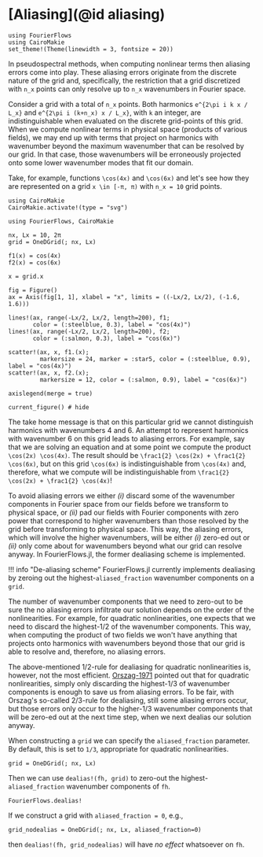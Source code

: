 # [Aliasing](@id aliasing)

```@setup 1
using FourierFlows
using CairoMakie
set_theme!(Theme(linewidth = 3, fontsize = 20))
```

In pseudospectral methods, when computing nonlinear terms then aliasing errors come into play. 
These aliasing errors originate from the discrete nature of the grid and, specifically, the 
restriction that a grid discretized with ``n_x`` points can only resolve up to ``n_x`` 
wavenumbers in Fourier space. 

Consider a grid with a total of ``n_x`` points. Both harmonics ``e^{2\pi i k x / L_x}`` and 
``e^{2\pi i (k+n_x) x / L_x}``, with ``k`` an integer, are indistinguishable when evaluated
on the discrete grid-points of this grid. When we compute nonlinear terms in physical space
(products of various fields), we may end up with terms that project on harmonics with wavenumber
beyond the maximum wavenumber that can be resolved by our grid. In that case, those wavenumbers 
will be erroneously projected onto some lower wavenumber modes that fit our domain.

Take, for example, functions ``\cos(4x)`` and ``\cos(6x)`` and let's see how they are represented 
on a grid ``x \in [-π, π)`` with ``n_x = 10`` grid points.

```@setup 1
using CairoMakie
CairoMakie.activate!(type = "svg")
```

```@example 1
using FourierFlows, CairoMakie

nx, Lx = 10, 2π
grid = OneDGrid(; nx, Lx)

f1(x) = cos(4x)
f2(x) = cos(6x)

x = grid.x

fig = Figure()
ax = Axis(fig[1, 1], xlabel = "x", limits = ((-Lx/2, Lx/2), (-1.6, 1.6)))

lines!(ax, range(-Lx/2, Lx/2, length=200), f1;
       color = (:steelblue, 0.3), label = "cos(4x)")
lines!(ax, range(-Lx/2, Lx/2, length=200), f2;
       color = (:salmon, 0.3), label = "cos(6x)")

scatter!(ax, x, f1.(x);
         markersize = 24, marker = :star5, color = (:steelblue, 0.9), label = "cos(4x)")
scatter!(ax, x, f2.(x);
         markersize = 12, color = (:salmon, 0.9), label = "cos(6x)")

axislegend(merge = true)

current_figure() # hide
```

The take home message is that on this particular grid we cannot distinguish harmonics with 
wavenumbers 4 and 6. An attempt to represent harmonics with wavenumber 6 on this grid leads to 
aliasing errors. For example, say that we are solving an equation and at some point we compute 
the product ``\cos(2x) \cos(4x)``. The result should be ``\frac1{2} \cos(2x) + \frac1{2} \cos(6x)``, 
but on this grid ``\cos(6x)`` is indistinguishable from ``\cos(4x)`` and, therefore, what we
compute will be indistinguishable from ``\frac1{2} \cos(2x) + \frac1{2} \cos(4x)``!

To avoid aliasing errors we either *(i)* discard some of the wavenumber components in Fourier 
space from our fields before we transform to physical space, or *(ii)* pad our fields with Fourier 
components with zero power that correspond to higher wavenumbers than those resolved by the grid 
before transforming to physical space. This way, the aliasing errors, which will involve the 
higher wavenumbers, will be either *(i)* zero-ed out or *(ii)* only come about for wavenumbers 
beyond what our grid can resolve anyway. In FourierFlows.jl, the former dealiasing scheme is 
implemented.

!!! info "De-aliasing scheme"
    FourierFlows.jl currently implements dealiasing by zeroing out the highest-`aliased_fraction` 
    wavenumber components on a `grid`.

The number of wavenumber components that we need to zero-out to be sure the no aliasing errors 
infiltrate our solution depends on the order of the nonlinearities. For example, for quadratic 
nonlinearities, one expects that we need to discard the highest-1/2 of the wavenumber components. 
This way, when computing the product of two fields we won't have anything that projects onto
harmonics with wavenumbers beyond those that our grid is able to resolve and, therefore, no 
aliasing errors.

The above-mentioned 1/2-rule for dealiasing for quadratic nonlinearities is, however, not the 
most efficient. [Orszag-1971](@citet) pointed out that for quadratic nonlirearities, simply only
discarding the highest-1/3 of wavenumber components is enough to save us from aliasing errors.
To be fair, with Orszag's so-called 2/3-rule for dealiasing, still some aliasing errors occur, but
those  errors only occur to the higher-1/3 wavenumber components that will be zero-ed out at the
next time step, when we next dealias our solution anyway.

When constructing a `grid` we can specify the `aliased_fraction` parameter. By default, this is 
set to ``1/3``, appropriate for quadratic nonlinearities.

```@example 1
grid = OneDGrid(; nx, Lx)
```

Then we can use `dealias!(fh, grid)` to zero-out the highest-`aliased_fraction` wavenumber
components of `fh`.

```@docs
FourierFlows.dealias!
```

If we construct a grid with `aliased_fraction = 0`, e.g.,

```@example 1
grid_nodealias = OneDGrid(; nx, Lx, aliased_fraction=0)
```

then `dealias!(fh, grid_nodealias)` will have _no effect_ whatsoever on `fh`.
